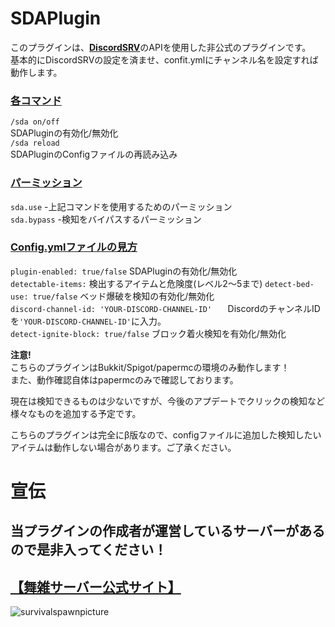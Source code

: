 # SDAPlugin

このプラグインは、[**DiscordSRV**](https://github.com/DiscordSRV/DiscordSRV)のAPIを使用した非公式のプラグインです。  
基本的にDiscordSRVの設定を済ませ、confit.ymlにチャンネル名を設定すれば動作します。  

### [各コマンド](src/main/resources/config.yml)  
`/sda on/off`  
SDAPluginの有効化/無効化  
`/sda reload`  
SDAPluginのConfigファイルの再読み込み  
  
### [パーミッション](src/main/resources/plugin.yml)  
`sda.use` -上記コマンドを使用するためのパーミッション  
`sda.bypass` -検知をバイパスするパーミッション  
  
### [Config.ymlファイルの見方](src/main/resources/config.yml)  
`plugin-enabled: true/false`    SDAPluginの有効化/無効化  
`detectable-items:`    検出するアイテムと危険度(レベル2～5まで)
`detect-bed-use: true/false`    ベッド爆破を検知の有効化/無効化  
`discord-channel-id: 'YOUR-DISCORD-CHANNEL-ID'   ` DiscordのチャンネルIDを`'YOUR-DISCORD-CHANNEL-ID'`に入力。  
`detect-ignite-block: true/false`    ブロック着火検知を有効化/無効化 
  
**注意!**  
こちらのプラグインはBukkit/Spigot/papermcの環境のみ動作します！  
また、動作確認自体はpapermcのみで確認しております。  
  
現在は検知できるものは少ないですが、今後のアプデートでクリックの検知など  
様々なものを追加する予定です。  
  
こちらのプラグインは完全にβ版なので、configファイルに追加した検知したいアイテムは動作しない場合があります。ご了承ください。  
  
# 宣伝  
## 当プラグインの作成者が運営しているサーバーがあるので是非入ってください！  
## [【舞雑サーバー公式サイト】](https://x.gd/bOtWZ)  
![survivalspawnpicture](https://i.gyazo.com/d2216fa5eaf169512ad4cb2f43ad841a.png)  

